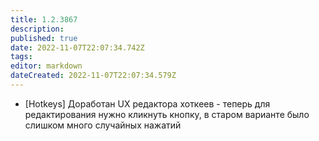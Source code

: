 ```yaml
---
title: 1.2.3867
description: 
published: true
date: 2022-11-07T22:07:34.742Z
tags: 
editor: markdown
dateCreated: 2022-11-07T22:07:34.579Z
---		
```

		
- [Hotkeys] Доработан UX редактора хоткеев - теперь для редактирования нужно кликнуть кнопку, в старом варианте было слишком много случайных нажатий
